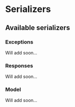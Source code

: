 # Serializers

## Available serializers

### Exceptions

Will add soon...

### Responses

Will add soon...

### Model

Will add soon...
